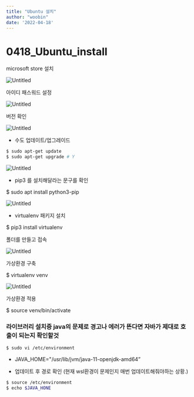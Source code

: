 ```yaml
---
title: "Ubuntu 설치"
author: "woobin"
date: '2022-04-18'
---
```


# 0418_Ubuntu_install

microsoft store 설치

![Untitled](/Images/0418_Ubuntu_install/Untitled.png)

아이디 패스워드 설정

![Untitled](/Images/0418_Ubuntu_install/Untitled%201.png)

버전 확인

![Untitled](/Images/0418_Ubuntu_install/Untitled%202.png)

- 수도 업데이트/업그레이드

```bash
$ sudo apt-get update
$ sudo apt-get upgrade # Y
```

![Untitled](/Images/0418_Ubuntu_install/Untitled%203.png)

- pip3 를 설치해달라는 문구를 확인

$ sudo apt install python3-pip

![Untitled](/Images/0418_Ubuntu_install/Untitled%204.png)

- virtualenv 패키지 설치

$ pip3 install virtualenv

폴더를 만들고 접속

![Untitled](/Images/0418_Ubuntu_install/Untitled%205.png)

가상환경 구축

$ virtualenv venv

![Untitled](/Images/0418_Ubuntu_install/Untitled%206.png)

가상환경 적용

$ source venv/bin/activate

### 라이브러리 설치중 java의 문제로 경고나 에러가 뜬다면 자바가 제대로 호출이 되는지 확인할것

```bash
$ sudo vi /etc/environment
```

- JAVA_HOME="/usr/lib/jvm/java-11-openjdk-amd64”

- 업데이트 후 경로 확인 (현재 wsl환경이 문제인지 매번 업데이트해줘야하는 상황.)

```bash
$ source /etc/environment
$ echo $JAVA_HONE
```